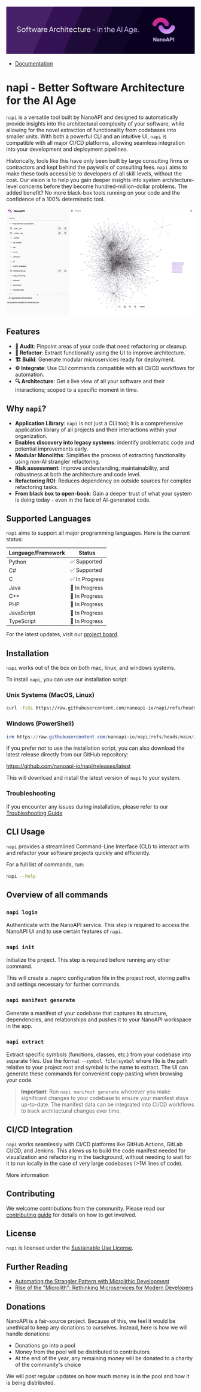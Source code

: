 ![NanoAPI Banner](/media/github-banner.png)

- [Documentation](https://docs.nanoapi.io)

# napi - Better Software Architecture for the AI Age

`napi` is a versatile tool built by NanoAPI and designed to automatically
provide insights into the architectural complexity of your software, while
allowing for the novel extraction of functionality from codebases into smaller
units. With both a powerful CLI and an intuitive UI, `napi` is compatible with
all major CI/CD platforms, allowing seamless integration into your development
and deployment pipelines.

Historically, tools like this have only been built by large consulting firms or
contractors and kept behind the paywalls of consulting fees. `napi` aims to make
these tools accessible to developers of all skill levels, without the cost. Our
vision is to help you gain deeper insights into system architecture-level
concerns before they become hundred-million-dollar problems. The added benefit?
No more black-box tools running on your code and the confidence of a 100%
determinstic tool.

![NanoAPI UI Overview](/media/hero-app.png)

## Features

- **🚨 Audit**: Pinpoint areas of your code that need refactoring or cleanup.
- **📝 Refactor**: Extract functionality using the UI to improve architecture.
- **🏗️ Build**: Generate modular microservices ready for deployment.
- **⚙️ Integrate**: Use CLI commands compatible with all CI/CD workflows for
  automation.
- **🔍 Architecture**: Get a live view of all your software and their
  interactions; scoped to a specific moment in time.

<!-- - **📖 History**: Track changes to architecture through time using a git-history-style tool.
- **📈 Graphs**: Understand if your software is improving or degrading over time. -->

## Why `napi`?

- **Application Library**: `napi` is not just a CLI tool; it is a
  comprehensive application library of all projects and their interactions within 
  your organization.
- **Enables discovery into legacy systems**: indentify problematic code and
  potential improvements early.
- **Modular Monoliths**: Simplifies the process of extracting functionality
  using non-AI strangler refactoring.
- **Risk assessment**: Improve understanding, maintainability, and robustness at
  both the architecture and code level.
- **Refactoring ROI**: Reduces dependency on outside sources for complex
  refactoring tasks.
- **From black box to open-book**: Gain a deeper trust of what your system is
  doing today - even in the face of AI-generated code.

## Supported Languages

`napi` aims to support all major programming languages. Here is the current
status:

| Language/Framework | Status         |
| ------------------ | -------------- |
| Python             | ✅ Supported   |
| C#                 | ✅ Supported   |
| C                  | ✅ In Progress |
| Java               | 🚧 In Progress |
| C++                | 🚧 In Progress |
| PHP                | 🚧 In Progress |
| JavaScript         | 🚧 In Progress |
| TypeScript         | 🚧 In Progress |

For the latest updates, visit our [project board](/projects).

## Installation

`napi` works out of the box on both mac, linux, and windows systems.

To install `napi`, you can use our installation script:

### Unix Systems (MacOS, Linux)

```bash
curl -fsSL https://raw.githubusercontent.com/nanoapi-io/napi/refs/heads/main/install_scripts/install.sh | bash
```

### Windows (PowerShell)

```powershell
irm https://raw.githubusercontent.com/nanoapi-io/napi/refs/heads/main/install_scripts/install.ps1 | iex
```

If you prefer not to use the installation script, you can also download the
latest release directly from our GitHub repository:

https://github.com/nanoapi-io/napi/releases/latest

This will download and install the latest version of `napi` to your system.

### Troubleshooting

If you encounter any issues during installation, please refer to our 
[Troubleshooting Guide](https://docs.nanoapi.io/default-guide/troubleshooting)

## CLI Usage

`napi` provides a streamlined Command-Line Interface (CLI) to interact with and
refactor your software projects quickly and efficiently.

For a full list of commands, run:

```bash
napi --help
```

## Overview of all commands

### `napi login`

Authenticate with the NanoAPI service. This step is required to access the
NanoAPI UI and to use certain features of `napi`.

### `napi init`

Initialize the project. This step is required before running any other command.

This will create a .napirc configuration file in the project root, storing paths
and settings necessary for further commands.

### `napi manifest generate`

Generate a manifest of your codebase that captures its structure, dependencies,
and relationships and pushes it to your NanoAPI workspace in the app.

### `napi extract`

Extract specific symbols (functions, classes, etc.) from your codebase into
separate files. Use the format `--symbol file|symbol` where file is the path
relative to your project root and symbol is the name to extract. The UI can
generate these commands for convenient copy-pasting when browsing your code.

> **Important**: Run `napi manifest generate` whenever you make significant
> changes to your codebase to ensure your manifest stays up-to-date. The
> manifest data can be integrated into CI/CD workflows to track architectural
> changes over time.

## CI/CD Integration

`napi` works seamlessly with CI/CD platforms like GitHub Actions, GitLab CI/CD,
and Jenkins. This allows us to build the code manifest needed for visualization
and refactoring in the background, without needing to wait for it to run locally
in the case of very large codebases (>1M lines of code).

More information

## Contributing

We welcome contributions from the community. Please read our
[contributing guide](https://github.com/nanoapi-io/napi/blob/main/.github/CONTRIBUTING.md)
for details on how to get involved.

## License

`napi` is licensed under the
[Sustainable Use License](https://github.com/nanoapi-io/napi/blob/main/LICENSE.md).

## Further Reading

- [Automating the Strangler Pattern with Microlithic Development](https://medium.com/@joel_40950/automating-the-strangler-pattern-with-microlithic-development-241e4e0dd79b)
- [Rise of the "Microlith": Rethinking Microservices for Modern Developers](https://dev.to/nanojoel/open-sourcing-nanoapi-rethinking-microservices-for-modern-developers-14m2)

## Donations

NanoAPI is a fair-source project. Because of this, we feel it would be unethical
to keep any donations to ourselves. Instead, here is how we will handle
donations:

- Donations go into a pool
- Money from the pool will be distributed to contributors
- At the end of the year, any remaining money will be donated to a charity of
  the community's choice

We will post regular updates on how much money is in the pool and how it is
being distributed.
